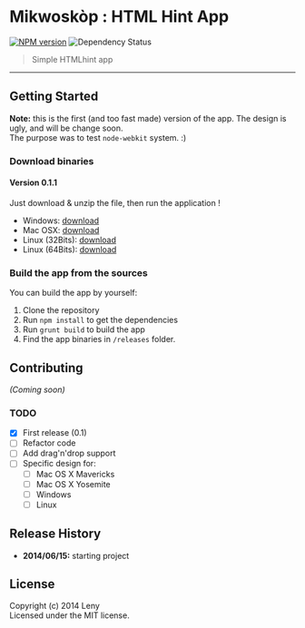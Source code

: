 # Mikwoskòp : HTML Hint App

[![NPM version](http://img.shields.io/npm/v/htmlhint-app.svg)](https://www.npmjs.org/package/htmlhint-app) 
![Dependency Status](https://david-dm.org/mikwoskop/htmlhint-app.svg)

> Simple HTMLhint app

* * *

## Getting Started

**Note:** this is the first (and too fast made) version of the app. The design is ugly, and will be change soon.  
The purpose was to test `node-webkit` system. :)

### Download binaries

#### Version 0.1.1

Just download & unzip the file, then run the application !

* Windows: [download](https://github.com/mikwoskop/htmlhint-app/raw/bb64167337d95824af506f62c447940e32a8773b/releases/win/mikwoskop-htmlhint.zip)
* Mac OSX: [download](https://github.com/mikwoskop/htmlhint-app/raw/bb64167337d95824af506f62c447940e32a8773b/releases/mac/mikwoskop-htmlhint.zip)
* Linux (32Bits): [download](https://github.com/mikwoskop/htmlhint-app/raw/bb64167337d95824af506f62c447940e32a8773b/releases/linux32/mikwoskop-htmlhint.zip)
* Linux (64Bits): [download](https://github.com/mikwoskop/htmlhint-app/raw/bb64167337d95824af506f62c447940e32a8773b/releases/linux64/mikwoskop-htmlhint.zip)

### Build the app from the sources

You can build the app by yourself:

1. Clone the repository
2. Run `npm install` to get the dependencies
3. Run `grunt build` to build the app
4. Find the app binaries in `/releases` folder.

## Contributing

_(Coming soon)_

### TODO

* [x] First release (0.1)
* [ ] Refactor code
* [ ] Add drag'n'drop support
* [ ] Specific design for:
    * [ ] Mac OS X Mavericks
    * [ ] Mac OS X Yosemite
    * [ ] Windows
    * [ ] Linux

## Release History

* **2014/06/15:** starting project

## License
Copyright (c) 2014 Leny  
Licensed under the MIT license.
